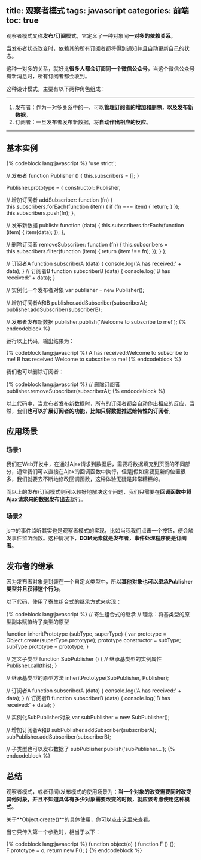 title: 观察者模式
tags: javascript
categories: 前端
toc: true
---

观察者模式又称**发布/订阅**模式，它定义了一种对象间**一对多的依赖关系**。

当发布者状态改变时，依赖其的所有订阅者都将得到通知并且自动更新自己的状态。

这种一对多的关系，就好比**很多人都会订阅同一个微信公众号**，当这个微信公众号有新消息时，所有订阅者都会收到。

这种设计模式，主要有以下两种角色组成：

---
1. 发布者：作为一对多关系中的一，可以**管理订阅者的增加和删除，以及发布新数据**。
2. 订阅者：一旦发布者发布新数据，将**自动作出相应的反应**。
---

## 基本实例

{% codeblock lang:javascript %}
'use strict';

// 发布者
function Publisher () {
  this.subscribers = [];
}

Publisher.prototype = {
  constructor: Publisher,
  
  // 增加订阅者
  addSubscriber: function (fn) {
    this.subscribers.forEach(function (item) {
      if (fn === item) {
        return;
      }
    });
    this.subscribers.push(fn);
  },
  
  // 发布新数据
  publish: function (data) {
    this.subscribers.forEach(function (item) {
      item(data);
    });
  },
  
  // 删除订阅者
  removeSubscriber: function (fn) {
    this.subscribers = this.subscribers.filter(function (item) {
      return (item !== fn);
    });
  }
};

// 订阅者A
function subscriberA (data) {
  console.log('A has received:' + data);
}
// 订阅者B
function subscriberB (data) {
  console.log('B has received:' + data);
}

// 实例化一个发布者对象
var publisher = new Publisher();

// 增加订阅者A和B
publisher.addSubscriber(subscriberA);
publisher.addSubscriber(subscriberB);

// 发布者发布新数据
publisher.publish('Welcome to subscribe to me!');
{% endcodeblock %}

运行以上代码，输出结果为：

{% codeblock lang:javascript %}
A has received:Welcome to subscribe to me!
B has received:Welcome to subscribe to me!
{% endcodeblock %}

我们也可以删除订阅者：

{% codeblock lang:javascript %}
// 删除订阅者
publisher.removeSubscriber(subscriberA);
{% endcodeblock %}

以上代码中，当发布者发布新数据时，所有的订阅者都会自动作出相应的反应，当然，我们**也可以扩展订阅者的功能，比如只将数据推送给特性的订阅者**。

## 应用场景

### 场景1

我们在Web开发中，在通过Ajax请求到数据后，需要将数据填充到页面的不同部分，通常我们可以直接在Ajax的回调函数中执行，但是j假如需要更新的位置很多，我们就要去不断地修改回调函数，这种体验无疑是非常糟糕的。

而以上的发布/订阅模式则可以较好地解决这个问题，我们只需要在**回调函数中将Ajax请求来的数据发布出去**就行。

### 场景2

js中的事件监听其实也是观察者模式的实现，比如当我我们点击一个按钮，便会触发事件监听函数。这种情况下，**DOM元素就是发布者，事件处理程序便是订阅者**。

## 发布者的继承

因为发布者对象是封装在一个自定义类型中，所以**其他对象也可以继承Publisher类型并且获得这个行为**。

以下代码，使用了寄生组合式的继承方式来实现：

{% codeblock lang:javascript %}
// 寄生组合式的继承
// 理念：将基类型的原型副本赋值给子类型的原型

function inheritPrototype (subType, superType) {
  var prototype = Object.create(superType.prototype);
  prototype.constructor = subType;
  subType.prototype = prototype;
}

// 定义子类型
function SubPublisher () {
  // 继承基类型的实例属性
  Publisher.call(this);
}

// 继承基类型的原型方法
inheritPrototype(SubPublisher, Publisher);

// 订阅者A
function subscriberA (data) {
  console.log('A has received:' + data);
}
// 订阅者B
function subscriberB (data) {
  console.log('B has received:' + data);
}

// 实例化SubPublisher对象
var subPublisher = new SubPublisher();

// 增加订阅者A和B
subPublisher.addSubscriber(subscriberA);
subPublisher.addSubscriber(subscriberB);

// 子类型也可以发布数据了
subPublisher.publish('subPublisher...');
{% endcodeblock %}

## 总结

观察者模式，或者订阅/发布模式的使用场景为：**当一个对象的改变需要同时改变其他对象，并且不知道具体有多少对象需要改变的时候，就应该考虑使用这种模式**。

关于**Object.create()**的具体使用，你可以点击[这里](https://developer.mozilla.org/zh-CN/docs/Web/JavaScript/Reference/Global_Objects/Object/create)来查看。

当它只传入第一个参数时，相当于以下：

{% codeblock lang:javascript %}
function object(o) {
   function F () {};
   F.prototype = o;
   return new F();
}
{% endcodeblock %}
